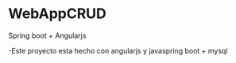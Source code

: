 # WebAppCRUD
Spring boot + Angularjs

-Este proyecto esta hecho con angularjs y javaspring boot + mysql 

